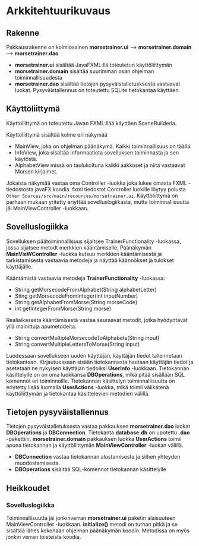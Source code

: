 # Arkkitehtuurikuvaus

## Rakenne
Pakkausrakenne on kolmiosainen **morsetrainer.ui** --> **morsetrainer.domain** --> **morsetrainer.dao**
* **morsetrainer.ui** sisältää JavaFXML:llä toteutetun käyttöliittymän
* **morsetrainer.domain** sisältää suurimman osan ohjelman toiminnallisuudesta
* **morsetrainer.dao** sisältää tietojen pysyväistalletusksesta vastaavat luokat. Pysyväistallennus on toteutettu SQLite tietokantaa käyttäen.

## Käyttöliittymä
Käyttöliittymä on toteutettu Javan FXML:llää käyttäen SceneBuilderia.

Käyttöliittymä sisältää kolme eri näkymää
* MainView, joka on ohjelman päänäkymä. Kaikki toiminnallisuus on täällä.
* InfoView, joka sisältää informaatiota sovelluksen toiminnasta ja sen käytöstä.
* AlphabetView missä on taulukoituna kaikki aakkoset ja niitä vastaavat Morsen kirjaimet.

Jokaista näkymää vastaa oma Controller -luokka joka lukee omasta FXML -tiedostosta javaFX koodia. fxml tiedostot Controller luokille löytyy polusta ````Other Sources/src/main/recources/morsetrainer.ui````.  Käyttöliittymä on parhaan mukaan yritetty eriyttää sovelluslogiikasta, mutta toiminnallisuutta jäi MainViewController -luokkaan.

## Sovelluslogiikka
Sovelluksen päätoiminnallisuus sijaitsee TrainerFunctionality -luokassa, jossa sijatsee metodt merkkien kääntämiselle. Päänäkymän **MainVieWController** -luokka kutsuu merkkien kääntämisestä ja tarkistamisesta vastaavia metodeja ja näyttää käännökset ja tulokset käyttäjälle.

Kääntämistä vastaavia metodeja **TrainerFunctionality** -luokassa:
* String getMorsecodeFromAlphabet(String alphabetLetter)
* Sting getMorsecodeFromInteger(int inputNumber)
* String getAlphabetFromMorse(String morseCode)
* int getIntegerFromMorse(String morse)

Realiaikasesta kääntämisestä vastaa seuraavat metodit, jotka hyödyntävät yllä mainittuja apumetodeita:
* String convertMultipleMorsecodeToAlphabets(String input)
* String convertMultipleLettersToMorse(String input)

Luodessaan sovellukseen uuden käyttäjän, käyttäjän tiedot tallennetaan tietokantaan. Kirjautuessaan sisään tietokannasta haetaan käyttäjän tiedot ja asetetaan ne nykyisen käyttäjän tiedoiksi **UserInfo** -luokkaan. Tietokannan käsittelylle on on oma luokkansa **DBOperations**, mikä pitää sisällään SQL komennot eri toiminnoille. Tietokannan käsittelyn toiminnallisuutta on eriytetty lisää luomalla **UserActions** -luokka, mikä toimii välikätenä käyttöliittymän ja tietokantaa käsittelevien metodien välillä.

## Tietojen pysyväistallennus
Tietojen pysyväistalletuksesta vastaa pakkauksen **morsetrainer.dao** luokat **DBOperations** ja **DBConnection**. Tietokanta **database.db** on upotettu **.dao** -pakettiin.
**morsetrainer.domain** pakkauksen luokka **UserActions** toimii apuna tietokannan ja käyttöliittymän **MainViewController** -luokan välillä.

* **DBConnection** vastaa tietokannan alustamisesta ja siihen yhteyden muodostamisesta.
* **DBOperations** sisältää SQL-komennot tietokannan käsittelylle

## Heikkoudet
### Sovelluslogiikka
Toiminnallisuutta jäi jonkinverran **morsetrainer.ui** paketin alaisuuteen MainViewController -luokkaan. **initialize()** metodi on turhan pitkä ja se sisältää lähes kokonaan ohjelman päänäkymän koodin. Metodissa on myös jonkin verran toisteista koodia. 





